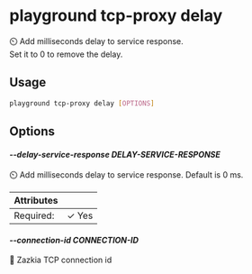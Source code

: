 # playground tcp-proxy delay

⏲️ Add milliseconds delay to service response.  
Set it to 0 to remove the delay.

## Usage

```bash
playground tcp-proxy delay [OPTIONS]
```

## Options

#### *--delay-service-response DELAY-SERVICE-RESPONSE*

⏲️ Add milliseconds delay to service response. Default is 0 ms.

| Attributes      | &nbsp;
|-----------------|-------------
| Required:       | ✓ Yes

#### *--connection-id CONNECTION-ID*

🧲 Zazkia TCP connection id  
      


